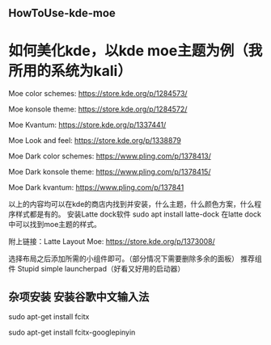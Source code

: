 ## HowToUse-kde-moe
# 如何美化kde，以kde moe主题为例（我所用的系统为kali）


Moe color schemes: https://store.kde.org/p/1284573/


Moe konsole theme: https://store.kde.org/p/1284572/


Moe Kvantum: https://store.kde.org/p/1337441/


Moe Look and feel: https://store.kde.org/p/1338879


Moe Dark color schemes: https://www.pling.com/p/1378413/


Moe Dark konsole theme: https://www.pling.com/p/1378415/


Moe Dark kvantum: https://www.pling.com/p/137841


以上的内容均可以在kde的商店内找到并安装，什么主题，什么颜色方案，什么程序样式都是有的。
安装Latte dock软件 sudo apt install latte-dock
在latte dock中可以找到moe主题的样式。


附上链接：Latte Layout Moe: https://store.kde.org/p/1373008/


选择布局之后添加所需的小组件即可。（部分情况下需要删除多余的面板）
推荐组件 Stupid simple launcherpad（好看又好用的启动器）


## 杂项安装 安装谷歌中文输入法 

sudo apt-get install fcitx 

sudo apt-get install fcitx-googlepinyin
